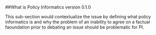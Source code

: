 ##What is Policy Informatics
version 0.1.0

This sub-section would contextualize the issue by defining what policy informatics is and why the problem of an inability to agree on a factual faoundation prior to debating an issue should be problematic for PI.
